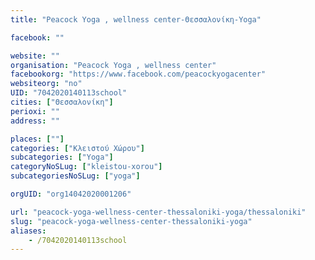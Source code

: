 ```yaml
---
title: "Peacock Yoga , wellness center-Θεσσαλονίκη-Yoga"

facebook: ""

website: ""
organisation: "Peacock Yoga , wellness center"
facebookorg: "https://www.facebook.com/peacockyogacenter"
websiteorg: "no"
UID: "7042020140113school"
cities: ["Θεσσαλονίκη"]
perioxi: ""
address: ""

places: [""]
categories: ["Κλειστού Χώρου"]
subcategories: ["Yoga"]
categoryNoSLug: ["kleistou-xorou"]
subcategoriesNoSLug: ["yoga"]

orgUID: "org14042020001206"

url: "peacock-yoga-wellness-center-thessaloniki-yoga/thessaloniki"
slug: "peacock-yoga-wellness-center-thessaloniki-yoga"
aliases:
    - /7042020140113school
---
```





